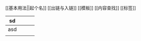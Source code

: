 [[基本用法||起个名]]
[[出链与入链]]
[[模板]]
[[内容查找]]
[[标签]]

| sd  |     |     |     | 
| --- | --- | --- | --- |
| asd |     |     |     |
|     |     |